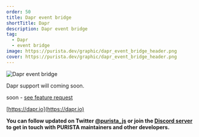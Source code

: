 ```yaml
---
order: 50
title: Dapr event bridge
shortTitle: Dapr
description: Dapr event bridge
tag:
  - Dapr
  - event bridge
image: https://purista.dev/graphic/dapr_event_bridge_header.png
cover: https://purista.dev/graphic/dapr_event_bridge_header.png
---
```


![Dapr event bridge](/graphic/dapr_event_bridge_header.png)

Dapr support will coming soon.

soon - [see feature request](https://github.com/sebastianwessel/purista/issues/85)

[https://dapr.io](https://dapr.io)

__You can follow updated on Twitter [@purista_js](https://twitter.com/purista_js) or join the [Discord server](https://discord.gg/9feaUm3H2v) to get in touch with PURISTA maintainers and other developers.__
